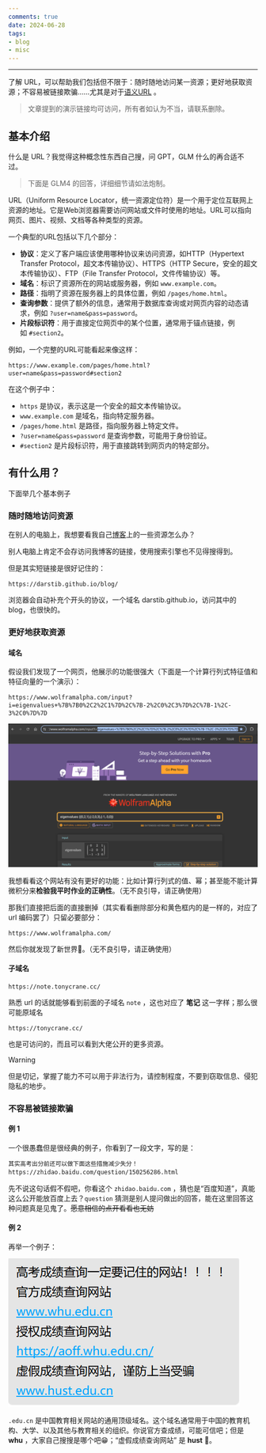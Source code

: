 ```yaml
---
comments: true
date: 2024-06-28
tags:
- blog
- misc
---
```


***

了解 URL，可以帮助我们包括但不限于：随时随地访问某一资源；更好地获取资源；不容易被链接欺骗……尤其是对于[语义URL](https://developer.mozilla.org/zh-CN/docs/Learn/Common_questions/Web_mechanics/What_is_a_URL#%E8%AF%AD%E4%B9%89_url) 。

<!-- more -->

> 文章提到的演示链接均可访问，所有者如认为不当，请联系删除。

## 基本介绍

什么是 URL？我觉得这种概念性东西自己搜，问 GPT，GLM 什么的再合适不过。

> 下面是 GLM4 的回答，详细细节请如法炮制。

URL（Uniform Resource Locator，统一资源定位符）是一个用于定位互联网上资源的地址。它是Web浏览器需要访问网站或文件时使用的地址。URL可以指向网页、图片、视频、文档等各种类型的资源。

一个典型的URL包括以下几个部分：

- **协议**：定义了客户端应该使用哪种协议来访问资源，如HTTP（Hypertext Transfer Protocol，超文本传输协议）、HTTPS（HTTP Secure，安全的超文本传输协议）、FTP（File Transfer Protocol，文件传输协议）等。
- **域名**：标识了资源所在的网站或服务器，例如 `www.example.com`。
- **路径**：指明了资源在服务器上的具体位置，例如 `/pages/home.html`。
- **查询参数**：提供了额外的信息，通常用于数据库查询或对网页内容的动态请求，例如 `?user=name&pass=password`。
- **片段标识符**：用于直接定位网页中的某个位置，通常用于锚点链接，例如 `#section2`。

例如，一个完整的URL可能看起来像这样：

```
https://www.example.com/pages/home.html?user=name&pass=password#section2
```

在这个例子中：

- `https` 是协议，表示这是一个安全的超文本传输协议。
- `www.example.com` 是域名，指向特定服务器。
- `/pages/home.html` 是路径，指向服务器上特定文件。
- `?user=name&pass=password` 是查询参数，可能用于身份验证。
- `#section2` 是片段标识符，用于直接跳转到网页内的特定部分。

## 有什么用？

下面举几个基本例子

### 随时随地访问资源

在别人的电脑上，我想要看我自己[博客](https://darstib.github.io/blog/)上的一些资源怎么办？

别人电脑上肯定不会存访问我博客的链接，使用搜索引擎也不见得搜得到。

但是其实短链接是很好记住的：

```url
https://darstib.github.io/blog/
```

浏览器会自动补充个开头的协议，一个域名 darstib.github.io，访问其中的 blog，也很快的。

### 更好地获取资源

#### 域名

假设我们发现了一个网页，他展示的功能很强大（下面是一个计算行列式特征值和特征向量的一个演示）：

```url
https://www.wolframalpha.com/input?i=eigenvalues+%7B%7B0%2C2%2C1%7D%2C%7B-2%2C0%2C3%7D%2C%7B-1%2C-3%2C0%7D%7D
```

![](attachments/What%20Url%20can%20do.png)

我想看看这个网站有没有更好的功能：比如计算行列式的值、幂；甚至能不能计算微积分来**检验我平时作业的正确性**。（无不良引导，请正确使用）

那我们直接把后面的直接删掉（其实看看删除部分和黄色框内的是一样的，对应了 url 编码罢了）只留必要部分：

```url
https://www.wolframalpha.com/
```

然后你就发现了新世界🤪。（无不良引导，请正确使用）

#### 子域名

```url
https://note.tonycrane.cc/
```

熟悉 url 的话就能够看到前面的子域名 `note` ，这也对应了 **笔记** 这一字样；那么很可能原域名

```url
https://tonycrane.cc/
```

也是可访问的，而且可以看到大佬公开的更多资源。

> [!WARNING]
>
> 但是切记，掌握了能力不可以用于非法行为，请控制程度，不要到窃取信息、侵犯隐私的地步。

### 不容易被链接欺骗

#### 例 1

一个很愚蠢但是很经典的例子，你看到了一段文字，写的是：

```txt
其实高考出分前还可以做下面这些措施减少失分！
https://zhidao.baidu.com/question/150256286.html
```

先不说这句话假不假吧，你看这个 `zhidao.baidu.com` ，猜也是“百度知道”，真能这么公开能放百度上去？`question` 猜测是别人提问做出的回答，能在这里回答这种问题真是见鬼了。~~愿意相信的点开看看也无妨~~

#### 例 2

再举一个例子：

![](attachments/What%20Url%20can%20do-2.png)

`.edu.cn` 是中国教育相关网站的通用顶级域名。这个域名通常用于中国的教育机构、大学、以及其他与教育相关的组织。你说官方查成绩，可能可信吧；但是 **whu** ，大家自己搜搜是哪个吧😁；“虚假成绩查询网站” 是 **hust** 🤣。
